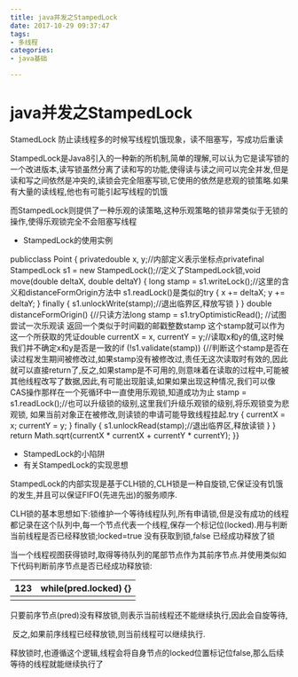 ```yaml
---
title: java并发之StampedLock
date: 2017-10-29 09:37:47
tags:
- 多线程
categories:
- java基础

---
```


# java并发之StampedLock 

StamedLock 防止读线程多的时候写线程饥饿现象，读不阻塞写，写成功后重读

<!--more-->

 StampedLock是Java8引入的一种新的所机制,简单的理解,可以认为它是读写锁的一个改进版本,读写锁虽然分离了读和写的功能,使得读与读之间可以完全并发,但是读和写之间依然是冲突的,读锁会完全阻塞写锁,它使用的依然是悲观的锁策略.如果有大量的读线程,他也有可能引起写线程的饥饿



​     而StampedLock则提供了一种乐观的读策略,这种乐观策略的锁非常类似于无锁的操作,使得乐观锁完全不会阻塞写线程

- StampedLock的使用实例

publicclass Point {    privatedouble x, y;//内部定义表示坐标点privatefinal StampedLock s1 = new StampedLock();//定义了StampedLock锁,void move(double deltaX, double deltaY) {        long stamp = s1.writeLock();//这里的含义和distanceFormOrigin方法中 s1.readLock()是类似的try {            x += deltaX;            y += deltaY;        } finally {            s1.unlockWrite(stamp);//退出临界区,释放写锁        }    }    double distanceFormOrigin() {//只读方法long stamp = s1.tryOptimisticRead();  //试图尝试一次乐观读 返回一个类似于时间戳的邮戳整数stamp 这个stamp就可以作为这一个所获取的凭证double currentX = x, currentY = y;//读取x和y的值,这时候我们并不确定x和y是否是一致的if (!s1.validate(stamp)) {//判断这个stamp是否在读过程发生期间被修改过,如果stamp没有被修改过,责任无这次读取时有效的,因此就可以直接return了,反之,如果stamp是不可用的,则意味着在读取的过程中,可能被其他线程改写了数据,因此,有可能出现脏读,如果如果出现这种情况,我们可以像CAS操作那样在一个死循环中一直使用乐观锁,知道成功为止            stamp = s1.readLock();//也可以升级锁的级别,这里我们升级乐观锁的级别,将乐观锁变为悲观锁, 如果当前对象正在被修改,则读锁的申请可能导致线程挂起.try {                currentX = x;                currentY = y;            } finally {                s1.unlockRead(stamp);//退出临界区,释放读锁            }        }        return Math.sqrt(currentX * currentX + currentY * currentY);    }}

- StampedLock的小陷阱
- 有关StampedLock的实现思想

StampedLock的内部实现是基于CLH锁的,CLH锁是一种自旋锁,它保证没有饥饿的发生,并且可以保证FIFO(先进先出)的服务顺序.



CLH锁的基本思想如下:锁维护一个等待线程队列,所有申请锁,但是没有成功的线程都记录在这个队列中,每一个节点代表一个线程,保存一个标记位(locked).用与判断当前线程是否已经释放锁;locked=true 没有获取到锁,false 已经成功释放了锁



​     当一个线程视图获得锁时,取得等待队列的尾部节点作为其前序节点.并使用类似如下代码判断前序节点是否已经成功释放锁:

| 123  | while(pred.locked) {} |
| ---- | --------------------- |
|      |                       |

​     只要前序节点(pred)没有释放锁,则表示当前线程还不能继续执行,因此会自旋等待,



​     反之,如果前序线程已经释放锁,则当前线程可以继续执行.



​     释放锁时,也遵循这个逻辑,线程会将自身节点的locked位置标记位false,那么后续等待的线程就能继续执行了